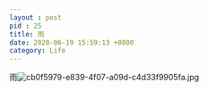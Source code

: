 ```yaml
---
layout : post
pid : 25
title: 雨
date: 2020-06-19 15:59:13 +0800
category: Life
---
```


雨![cb0f5979-e839-4f07-a09d-c4d33f9905fa.jpg](https://storage.live.com/items/6327492003A2573B!7136?authkey=AH0oWxu7qV3sRcA)
